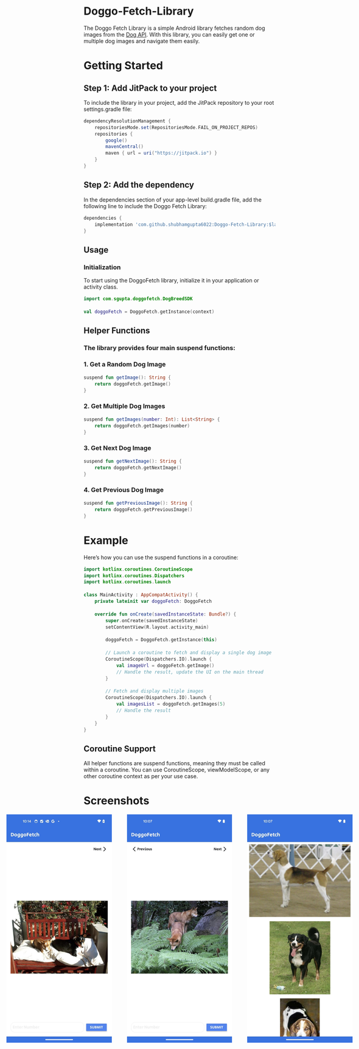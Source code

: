 # Doggo-Fetch-Library
The Doggo Fetch Library is a simple Android library fetches random dog images from the [Dog API](https://dog.ceo/dog-api/). With this library, you can easily get one or multiple dog images and navigate them easily.

# Getting Started
## Step 1: Add JitPack to your project
To include the library in your project, add the JitPack repository to your root settings.gradle file:

```groovy
dependencyResolutionManagement {
    repositoriesMode.set(RepositoriesMode.FAIL_ON_PROJECT_REPOS)
    repositories {
        google()
        mavenCentral()
        maven { url = uri("https://jitpack.io") }
    }
}
```

## Step 2: Add the dependency
In the dependencies section of your app-level build.gradle file, add the following line to include the Doggo Fetch Library:

```groovy
dependencies {
    implementation 'com.github.shubhamgupta6022:Doggo-Fetch-Library:$latest_version'
}
```

## Usage
### Initialization
To start using the DoggoFetch library, initialize it in your application or activity class.
```kotlin
import com.sgupta.doggofetch.DogBreedSDK

val doggoFetch = DoggoFetch.getInstance(context)
```

## Helper Functions
### The library provides four main suspend functions:

### 1. Get a Random Dog Image
```kotlin
suspend fun getImage(): String {
    return doggoFetch.getImage()
}
```

### 2. Get Multiple Dog Images
```kotlin
suspend fun getImages(number: Int): List<String> {
    return doggoFetch.getImages(number)
}
```

### 3. Get Next Dog Image
```kotlin
suspend fun getNextImage(): String {
    return doggoFetch.getNextImage()
}
```

### 4. Get Previous Dog Image
```kotlin
suspend fun getPreviousImage(): String {
    return doggoFetch.getPreviousImage()
}
```

# Example
Here’s how you can use the suspend functions in a coroutine:
```kotlin
import kotlinx.coroutines.CoroutineScope
import kotlinx.coroutines.Dispatchers
import kotlinx.coroutines.launch

class MainActivity : AppCompatActivity() {
    private lateinit var doggoFetch: DoggoFetch

    override fun onCreate(savedInstanceState: Bundle?) {
        super.onCreate(savedInstanceState)
        setContentView(R.layout.activity_main)

        doggoFetch = DoggoFetch.getInstance(this)

        // Launch a coroutine to fetch and display a single dog image
        CoroutineScope(Dispatchers.IO).launch {
            val imageUrl = doggoFetch.getImage()
            // Handle the result, update the UI on the main thread
        }

        // Fetch and display multiple images
        CoroutineScope(Dispatchers.IO).launch {
            val imagesList = doggoFetch.getImages(5)
            // Handle the result
        }
    }
}
```

## Coroutine Support
All helper functions are suspend functions, meaning they must be called within a coroutine. You can use CoroutineScope, viewModelScope, or any other coroutine context as per your use case.

# Screenshots
<div style="display: flex; justify-content: center; align-items: center;">
  <img src="/docs/images/media_1.jpeg" style="margin: 0 20px;" height="600px">
  <img src="/docs/images/media_2.jpeg" style="margin: 0 20px;" height="600px">
  <img src="/docs/images/media_3.jpeg" style="margin: 0 20px;" height="600px">
</div>



